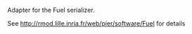 Adapter for the Fuel serializer.

See http://rmod.lille.inria.fr/web/pier/software/Fuel for details
